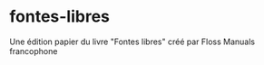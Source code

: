 fontes-libres
=============

Une édition papier du livre "Fontes libres" créé par Floss Manuals francophone